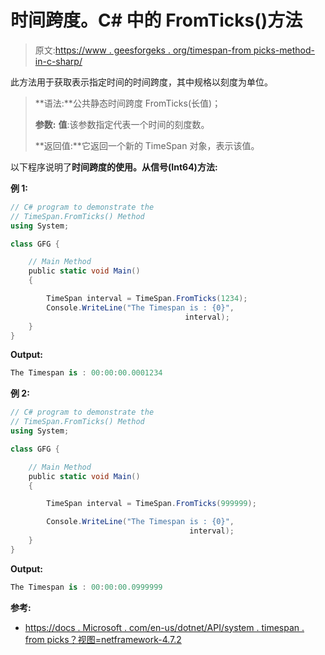 # 时间跨度。C# 中的 FromTicks()方法

> 原文:[https://www . geesforgeks . org/timespan-from picks-method-in-c-sharp/](https://www.geeksforgeeks.org/timespan-fromticks-method-in-c-sharp/)

此方法用于获取表示指定时间的时间跨度，其中规格以刻度为单位。

> **语法:**公共静态时间跨度 FromTicks(长值)；
> 
> **参数:**
> **值**:该参数指定代表一个时间的刻度数。
> 
> **返回值:**它返回一个新的 TimeSpan 对象，表示该值。

以下程序说明了**时间跨度的使用。从信号(Int64)方法:**

**例 1:**

```cs
// C# program to demonstrate the
// TimeSpan.FromTicks() Method
using System;

class GFG {

    // Main Method
    public static void Main()
    {

        TimeSpan interval = TimeSpan.FromTicks(1234);
        Console.WriteLine("The Timespan is : {0}",
                                       interval);
    }
}
```

**Output:**

```cs
The Timespan is : 00:00:00.0001234

```

**例 2:**

```cs
// C# program to demonstrate the
// TimeSpan.FromTicks() Method
using System;

class GFG {

    // Main Method
    public static void Main()
    {

        TimeSpan interval = TimeSpan.FromTicks(999999);

        Console.WriteLine("The Timespan is : {0}",
                                        interval);
    }
}
```

**Output:**

```cs
The Timespan is : 00:00:00.0999999

```

**参考:**

*   [https://docs . Microsoft . com/en-us/dotnet/API/system . timespan . from picks？视图=netframework-4.7.2](https://docs.microsoft.com/en-us/dotnet/api/system.timespan.fromticks?view=netframework-4.7.2)